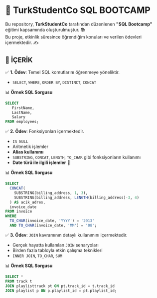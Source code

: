 # 🚀 TurkStudentCo SQL BOOTCAMP 

Bu repository, **TurkStudentCo** tarafından düzenlenen **"SQL Bootcamp"** eğitimi kapsamında oluşturulmuştur. 📚  
Bu proje, etkinlik süresince öğrendiğim konuları ve verilen ödevleri içermektedir. ✍️  

## 📌 İÇERİK

✅ **1. Ödev**: Temel SQL komutlarını öğrenmeye yöneliktir.  
   - `SELECT`, `WHERE`, `ORDER BY`, `DISTINCT`, `CONCAT`

   📊 **Örnek SQL Sorgusu**  
   ```sql
   SELECT
      FirstName,
      LastName,
      Salary
   FROM employees;
   ```

✅ **2. Ödev**: Fonksiyonları içermektedir.  
   - `IS NULL`
   - Aritmetik işlemler
   - **Alias kullanımı**  
   - `SUBSTRING`, `CONCAT`, `LENGTH`, `TO_CHAR` gibi fonksiyonların kullanımı  
   - **Date türü ile ilgili işlemler** 📅
 
   📊 **Örnek SQL Sorgusu**  
   ```sql
   SELECT 
     CONCAT(
       SUBSTRING(billing_address, 1, 3),
       SUBSTRING(billing_address, LENGTH(billing_address)-3, 4)
     ) AS acik_adres,
     invoice_date
  FROM invoice
  WHERE 
     TO_CHAR(invoice_date, 'YYYY') = '2013'
     AND TO_CHAR(invoice_date, 'MM') = '08';
   ```

✅ **3. Ödev**: `JOIN` kavramının detaylı kullanımını içermektedir.  
   - Gerçek hayatta kullanılan `JOIN` senaryoları
   - Birden fazla tabloyla etkin çalışma teknikleri
   - `INNER JOIN`, `TO_CHAR`, `SUM`

   📊 **Örnek SQL Sorgusu**  
   ```sql
   SELECT *
   FROM track t
   JOIN playlisttrack pt ON pt.track_id = t.track_id
   JOIN playlist p ON p.playlist_id = pt.playlist_id;
   ```
  
   
